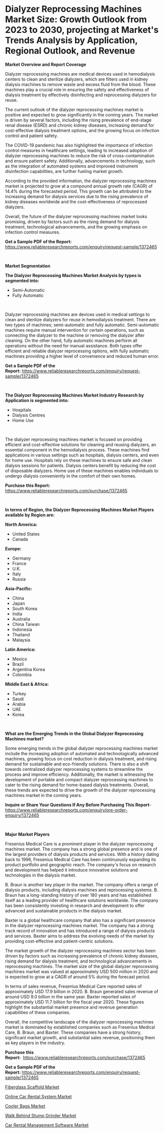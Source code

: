 <p><h1>Dialyzer Reprocessing Machines Market Size: Growth Outlook from 2023 to 2030, projecting at Market's Trends Analysis by Application, Regional Outlook, and Revenue</h1></p><p><strong>Market Overview and Report Coverage</strong></p>
<p><p>Dialyzer reprocessing machines are medical devices used in hemodialysis centers to clean and sterilize dialyzers, which are filters used in kidney dialysis machines to remove waste and excess fluid from the blood. These machines play a crucial role in ensuring the safety and effectiveness of dialysis treatment by effectively disinfecting and reprocessing dialyzers for reuse.</p><p>The current outlook of the dialyzer reprocessing machines market is positive and expected to grow significantly in the coming years. The market is driven by several factors, including the rising prevalence of end-stage renal disease (ESRD) and chronic kidney diseases, increasing demand for cost-effective dialysis treatment options, and the growing focus on infection control and patient safety.</p><p>The COVID-19 pandemic has also highlighted the importance of infection control measures in healthcare settings, leading to increased adoption of dialyzer reprocessing machines to reduce the risk of cross-contamination and ensure patient safety. Additionally, advancements in technology, such as the integration of automated systems and improved instrument disinfection capabilities, are further fueling market growth.</p><p>According to the provided information, the dialyzer reprocessing machines market is projected to grow at a compound annual growth rate (CAGR) of 14.4% during the forecasted period. This growth can be attributed to the increasing demand for dialysis services due to the rising prevalence of kidney diseases worldwide and the cost-effectiveness of reprocessed dialyzers.</p><p>Overall, the future of the dialyzer reprocessing machines market looks promising, driven by factors such as the rising demand for dialysis treatment, technological advancements, and the growing emphasis on infection control measures.</p></p>
<p><strong>Get a Sample PDF of the Report:</strong> <a href="https://www.reliableresearchreports.com/enquiry/request-sample/1372465">https://www.reliableresearchreports.com/enquiry/request-sample/1372465</a></p>
<p>&nbsp;</p>
<p><strong>Market Segmentation</strong></p>
<p><strong>The Dialyzer Reprocessing Machines Market Analysis by types is segmented into:</strong></p>
<p><ul><li>Semi-Automatic</li><li>Fully Automatic</li></ul></p>
<p>&nbsp;</p>
<p><p>Dialyzer reprocessing machines are devices used in medical settings to clean and sterilize dialyzers for reuse in hemodialysis treatment. There are two types of machines; semi-automatic and fully automatic. Semi-automatic machines require manual intervention for certain operations, such as connecting the dialyzer to the machine or removing the dialyzer after cleaning. On the other hand, fully automatic machines perform all operations without the need for manual assistance. Both types offer efficient and reliable dialyzer reprocessing options, with fully automatic machines providing a higher level of convenience and reduced human error.</p></p>
<p><strong>Get a Sample PDF of the Report:</strong>&nbsp;<a href="https://www.reliableresearchreports.com/enquiry/request-sample/1372465">https://www.reliableresearchreports.com/enquiry/request-sample/1372465</a></p>
<p>&nbsp;</p>
<p><strong>The Dialyzer Reprocessing Machines Market Industry Research by Application is segmented into:</strong></p>
<p><ul><li>Hospitals</li><li>Dialysis Centres</li><li>Home Use</li></ul></p>
<p>&nbsp;</p>
<p><p>The dialyzer reprocessing machines market is focused on providing efficient and cost-effective solutions for cleaning and reusing dialyzers, an essential component in the hemodialysis process. These machines find applications in various settings such as hospitals, dialysis centers, and even for home use. Hospitals rely on these machines to ensure safe and clean dialysis sessions for patients. Dialysis centers benefit by reducing the cost of disposable dialyzers. Home use of these machines enables individuals to undergo dialysis conveniently in the comfort of their own homes.</p></p>
<p><strong>Purchase this Report:</strong>&nbsp; <a href="https://www.reliableresearchreports.com/purchase/1372465">https://www.reliableresearchreports.com/purchase/1372465</a></p>
<p>&nbsp;</p>
<p><strong>In terms of Region, the Dialyzer Reprocessing Machines Market Players available by Region are:</strong></p>
<p>
    <p> <strong> North America: </strong>
        <ul>
            <li>United States</li>
            <li>Canada</li>
        </ul>
        </p> 
    <p> <strong> Europe: </strong>
        <ul>
            <li>Germany</li>
            <li>France</li>
            <li>U.K.</li>
            <li>Italy</li>
            <li>Russia</li>
        </ul>
        </p> 
    <p> <strong> Asia-Pacific: </strong>
        <ul>
            <li>China</li>
            <li>Japan</li>
            <li>South Korea</li>
            <li>India</li>
            <li>Australia</li>
            <li>China Taiwan</li>
            <li>Indonesia</li>
            <li>Thailand</li>
            <li>Malaysia</li>
        </ul>
        </p> 
    <p> <strong> Latin America: </strong>
        <ul>
            <li>Mexico</li>
            <li>Brazil</li>
            <li>Argentina Korea</li>
            <li>Colombia</li>
        </ul>
        </p> 
    <p> <strong> Middle East & Africa: </strong>
        <ul>
            <li>Turkey</li>
            <li>Saudi</li>
            <li>Arabia</li>
            <li>UAE</li>
            <li>Korea</li>
        </ul>
    </p>
    </p>
<p>&nbsp;</p>
<p><strong>What are the Emerging Trends in the Global Dialyzer Reprocessing Machines market?</strong></p>
<p><p>Some emerging trends in the global dialyzer reprocessing machines market include the increasing adoption of automated and technologically advanced machines, growing focus on cost reduction in dialysis treatment, and rising demand for sustainable and eco-friendly solutions. There is also a shift towards centralized dialyzer reprocessing systems to streamline the process and improve efficiency. Additionally, the market is witnessing the development of portable and compact dialyzer reprocessing machines to cater to the rising demand for home-based dialysis treatments. Overall, these trends are expected to drive the growth of the dialyzer reprocessing machines market in the coming years.</p></p>
<p><strong>Inquire or Share Your Questions If Any Before Purchasing This Report</strong>- <a href="https://www.reliableresearchreports.com/enquiry/pre-order-enquiry/1372465">https://www.reliableresearchreports.com/enquiry/pre-order-enquiry/1372465</a></p>
<p>&nbsp;</p>
<p><strong>Major Market Players</strong></p>
<p><p>Fresenius Medical Care is a prominent player in the dialyzer reprocessing machines market. The company has a strong global presence and is one of the largest providers of dialysis products and services. With a history dating back to 1996, Fresenius Medical Care has been continuously expanding its product portfolio and geographic reach. The company's focus on research and development has helped it introduce innovative solutions and technologies in the dialysis market.</p><p>B. Braun is another key player in the market. The company offers a range of dialysis products, including dialysis machines and reprocessing systems. B. Braun has a long-standing history of over 180 years and has established itself as a leading provider of healthcare solutions worldwide. The company has been consistently investing in research and development to offer advanced and sustainable products in the dialysis market.</p><p>Baxter is a global healthcare company that also has a significant presence in the dialyzer reprocessing machines market. The company has a strong track record of innovation and has introduced a range of dialysis products and services. Baxter aims to address the evolving needs of the market by providing cost-effective and patient-centric solutions.</p><p>The market growth of the dialyzer reprocessing machines sector has been driven by factors such as increasing prevalence of chronic kidney diseases, rising demand for dialysis treatment, and technological advancements in reprocessing machines. The market size of the global dialyzer reprocessing machines market was valued at approximately USD 500 million in 2020 and is expected to grow at a CAGR of around 5% during the forecast period.</p><p>In terms of sales revenue, Fresenius Medical Care reported sales of approximately USD 17.9 billion in 2020. B. Braun generated sales revenue of around USD 9.0 billion in the same year. Baxter reported sales of approximately USD 11.7 billion for the fiscal year 2020. These figures highlight the substantial market presence and revenue generation capabilities of these companies.</p><p>Overall, the competitive landscape of the dialyzer reprocessing machines market is dominated by established companies such as Fresenius Medical Care, B. Braun, and Baxter. These companies have a strong history, significant market growth, and substantial sales revenue, positioning them as key players in the industry.</p></p>
<p><strong>Purchase this Report:</strong>&nbsp;&nbsp;<a href="https://www.reliableresearchreports.com/purchase/1372465">https://www.reliableresearchreports.com/purchase/1372465</a></p>
<p></p>
<p><strong>Get a Sample PDF of the Report:</strong>&nbsp;<a href="https://www.reliableresearchreports.com/enquiry/request-sample/1372465">https://www.reliableresearchreports.com/enquiry/request-sample/1372465</a></p>
<p><p><a href="https://www.linkedin.com/pulse/fiberglass-scaffold-market-research-report-unlocks-analysis-azdwe/">Fiberglass Scaffold Market</a></p><p><a href="https://medium.com/@ransomjohns101/online-car-rental-system-market-size-cagr-trends-2024-2030-8a5e74de56a0">Online Car Rental System Market</a></p><p><a href="https://www.linkedin.com/pulse/cooler-bags-market-size-share-global-analysis-report-2023-2qdfe/">Cooler Bags Market</a></p><p><a href="https://www.linkedin.com/pulse/walk-behind-stump-grinder-market-size-share-global-analysis-ft6xe/">Walk Behind Stump Grinder Market</a></p><p><a href="https://medium.com/@soloncarter2662/car-rental-management-software-market-size-cagr-trends-2024-2030-313a5204ef5c">Car Rental Management Software Market</a></p></p>
